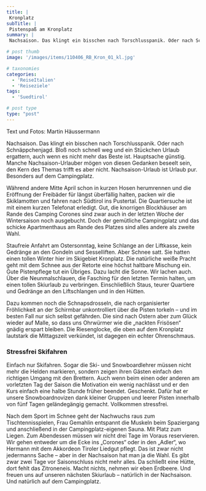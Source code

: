 ```yaml
---
title: |
 Kronplatz
subTitle: |
 Pistenspaß am Kronplatz
summary: |
 Nachsaison. Das klingt ein bisschen nach Torschlusspanik. Oder nach Schnäppchenjagd. Bloß noch schnell weg und ein Stückchen Urlaub ergattern, auch wenn es nicht mehr das Beste ist. Hauptsache günstig. Manche Nachsaison-Urlauber mögen von diesen Gedanken beseelt sein, den Kern des Themas trifft es aber nicht.

# post thumb
image: '/images/items/110406_RB_Kron_01_kl.jpg'

# taxonomies
categories: 
  - 'ReiseItalien'
  - 'Reiseziele'
tags:
  - 'Suedtirol'

# post type
type: "post"
---
```


Text und Fotos: Martin Häussermann

Nachsaison. Das klingt ein bisschen nach Torschlusspanik. Oder nach Schnäppchenjagd. Bloß noch schnell weg und ein Stückchen Urlaub ergattern, auch wenn es nicht mehr das Beste ist. Hauptsache günstig. Manche Nachsaison-Urlauber mögen von diesen Gedanken beseelt sein, den Kern des Themas trifft es aber nicht. Nachsaison-Urlaub ist Urlaub pur. Besonders auf dem Campingplatz.

Während andere Mitte April schon in kurzen Hosen herumrennen und die Eröffnung der Freibäder für längst überfällig halten, packen wir die Skiklamotten und fahren nach Südtirol ins Pustertal. Die Quartiersuche ist mit einem kurzen Telefonat erledigt. Gut, die knorrigen Blockhäuser am Rande des Camping Corones sind zwar auch in der letzten Woche der Wintersaison noch ausgebucht. Doch der gemütliche Campingplatz und das schicke Apartmenthaus am Rande des Platzes sind alles andere als zweite Wahl.

Staufreie Anfahrt am Ostersonntag, keine Schlange an der Liftkasse, kein Gedränge an den Gondeln und Sesselliften. Aber Schnee satt. Sie hatten einen tollen Winter hier im Skigebiet Kronplatz. Die natürliche weiße Pracht geht mit dem Schnee aus der Retorte eine höchst haltbare Mischung ein. Gute Pistenpflege tut ein Übriges. Dazu lacht die Sonne. Wir lachen auch. Über die Neunmalschlauen, die Fasching für den letzten Termin halten, um einen tollen Skiurlaub zu verbringen. Einschließlich Staus, teurer Quartiere und Gedränge an den Liftschlangen und in den Hütten.

Dazu kommen noch die Schnapsdrosseln, die nach organisierter Fröhlichkeit an der Schirmbar unkontrolliert über die Pisten torkeln – und im besten Fall nur sich selbst gefährden. Die sind nach Ostern aber zum Glück wieder auf Malle, so dass uns Ohrwürmer wie die „nackten Frisösen“ gnädig erspart bleiben. Die Riesenglocke, die oben auf dem Kronplatz lautstark die Mittagszeit verkündet, ist dagegen ein echter Ohrenschmaus.  

### Stressfrei Skifahren

Einfach nur Skifahren. Sogar die Ski- und Snowboardlehrer müssen nicht mehr die Helden markieren, sondern zeigen ihren Gästen einfach den richtigen Umgang mit den Brettern. Auch wenn beim einen oder anderen am vorletzten Tag der Saison die Motivation ein wenig nachlässt und er den Kurs einfach eine halbe Stunde früher beendet. Geschenkt. Dafür hat er unsere Snowboardnovizen dank kleiner Gruppen und leerer Pisten innerhalb von fünf Tagen geländegängig gemacht. Vollkommen stressfrei.

Nach dem Sport im Schnee geht der Nachwuchs raus zum Tischtennisspielen, Frau Gemahlin entspannt die Muskeln beim Spaziergang und anschließend in der Campingplatz-eigenen Sauna. Mit Platz zum Liegen. Zum Abendessen müssen wir nicht drei Tage im Voraus reservieren. Wir gehen entweder um die Ecke ins „Corones“ oder in den „Adler“, wo Hermann mit dem Akkordeon Tiroler Liedgut pflegt. Das ist zwar nicht jedermanns Sache – aber in der Nachsaison hat man ja die Wahl. Es gibt zwar zwei Tage vor Saisonschluss nicht mehr alles. Da schließt eine Hütte, dort fehlt das Zitroneneis. Macht nichts, nehmen wir eben Erdbeere. Und freuen uns auf unseren nächsten Skiurlaub – natürlich in der Nachsaison. Und natürlich auf dem Campingplatz.  